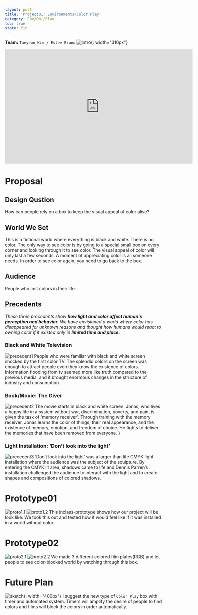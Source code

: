 ```yaml
---
layout: post
title: 'Project01: Environments/Color Play'
category: Env/Obj/Play
toc: true
state: fin
---
```

**Team:** `Taeyeon Kim / Estee Bruno`
![intro](/sp17-ms2/assets/img/project_env/intro.JPG){: width="310px"}
<iframe src="https://docs.google.com/presentation/d/1WJQBivsv12_DmmSXA3skMtxw8qeuaQpVZD9qnU19oy8/embed?start=false&loop=false&delayms=3000" frameborder="0" width="600" height="366" allowfullscreen="true" mozallowfullscreen="true" webkitallowfullscreen="true"></iframe>

# Proposal
## Design Qustion
How can people rely on a box to keep the visual appeal of color alive?

## World We Set
This is a fictional world where everything is black and white. There is no color.
The only way to see color is by going to a special small box on every corner and looking through it to see color.
The visual appeal of color will only last a few seconds. A moment of appreciating color is all someone needs. In order to see color again, you need to go back to the box.

## Audience
People who lost colors in their life.

## Precedents
*These three precedents show __how light and color affect human's perception and behavior__. We have envisioned a world where color has disappeared for unknown reasons and thought how humans would react to owning color if it existed only in __limited time and place.__*
### Black and White Television
![precedent1](http://www.canadianbusiness.com/wp-content/uploads/2015/03/black-and-white-advertising-97819305-compressor.jpg)
 People who were familiar with black and white screen shocked by the first color TV. The splendid colors on the screen was enough to attract people even they know the existence of colors. Information flooding from tv seemed more like truth compared to the previous media, and it brought enormous changes in the structure of industry and consumption.

### Book/Movie: The Giver
![precedent2](https://s-media-cache-ak0.pinimg.com/736x/9a/d7/72/9ad772979a2a60c3fe59ed8cedc9df16.jpg)
 The movie starts in black and white screen. Jonas, who lives a happy life in a  system without war, discrimination, poverty, and pain, is given the task of 'memory receiver'. Through training with the memory receiver, Jonas learns the color of things, their real appearance, and the existence of memory, emotion, and freedom of choice. He fights to deliver the memories that have been removed from everyone.
}

### Light Installation: ‘Don’t look into the light’
![precedent3](http://www.artinsight.co.kr/data/tmp/1606/fbce7eeb6ca7518ae7f43e91953d170a_cBpxolVBHhuA7loGxZiluQMuM5o4Rrd.jpg)
‘Don’t look into the light’ was a larger than life CMYK light installation where the audience was the subject of the sculpture. By entering the CMYK lit area, shadows came to life and Dennis Parren’s installation challenged the audience to interact with the light and to create shapes and compositions of colored shadows.

# Prototype01
![proto1.1](/sp17-ms2/assets/img/project_env/proto01_01.jpg)
![proto1.2](/sp17-ms2/assets/img/project_env/proto01_02.jpg)
This inclass-prototype shows how our project will be look like. We took this out and tested how it would feel like if it was installed in a world without color.

# Prototype02
![proto2.1](/sp17-ms2/assets/img/project_env/proto02_01.jpg)
![proto2.2](/sp17-ms2/assets/img/project_env/proto02_02.jpg)
We made 3 different colored film plates(RGB) and let people to see color-blocked world by watching through this box.

# Future Plan
![sketch](/sp17-ms2/assets/img/project_env/future_sketch.jpg){: width="400px"}
I suggest the new type of `Color Play` box with timer and automated system. Timers will amplify the desire of people to find colors and films will block the colors in order automatically.
